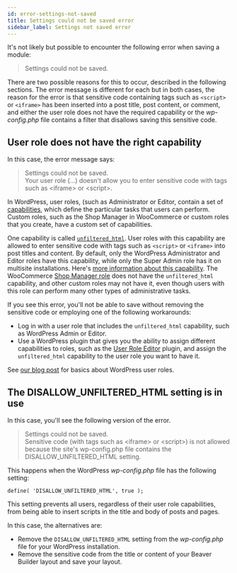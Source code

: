 ```yaml
---
id: error-settings-not-saved
title: Settings could not be saved error
sidebar_label: Settings not saved error
---
```


It's not likely but possible to encounter the following error when saving a module:

> Settings could not be saved.

There are two possible reasons for this to occur, described in the following sections. The error message is different for each but in both cases, the reason for the error is that sensitive code containing tags such as `<script>` or `<iframe>` has been inserted into a post title, post content, or comment, and either the user role does not have the required capability or the *wp-config.php* file contains a filter that disallows saving this sensitive code.

## User role does not have the right capability

In this case, the error message says:

> Settings could not be saved.  
> Your user role (...) doesn't allow you to enter sensitive code with tags such as \<iframe\> or \<script\>.

In WordPress, user roles, (such as Administrator or Editor, contain a set of [capabilities](https://wordpress.org/support/article/roles-and-capabilities/), which define the particular tasks that users can perform. Custom roles, such as the Shop Manager in WooCommerce or custom roles that you create, have a custom set of capabilities. 

One capability is called [`unfiltered_html`](https://wordpress.org/support/article/roles-and-capabilities/#unfiltered_html). User roles with this capability are allowed to enter sensitive code with tags such as `<script>` or `<iframe>` into post titles and content. By default, only the WordPress Administrator and Editor roles have this capability, while only the Super Admin role has it on multisite installations. Here's [more information about this capability](https://publishpress.com/blog/unfiltered-html-permission-wordpress/). The WooCommerce [Shop Manager role](https://docs.woocommerce.com/document/roles-capabilities/#section-2) does not have the `unfiltered_html` capability, and other custom roles may not have it, even though users with this role can perform many other types of administrative tasks.

If you see this error, you'll not be able to save without removing the sensitive code or employing one of the following workarounds:

* Log in with a user role that includes the `unfiltered_html` capability, such as WordPress Admin or Editor.
* Use a WordPress plugin that gives you the ability to assign different capabilities to roles, such as the [User Role Editor](https://wordpress.org/plugins/user-role-editor/) plugin, and assign the `unfiltered_html` capability to the user role you want to have it.

See [our blog post](https://www.wpbeaverbuilder.com/wordpress-user-roles/) for basics about WordPress user roles.

## The DISALLOW_UNFILTERED_HTML setting is in use

In this case, you'll see the following version of the error.

> Settings could not be saved.  
> Sensitive code (with tags such as \<iframe\> or \<script\>) is not allowed because the site's wp-config.php file contains the DISALLOW_UNFILTERED_HTML setting.

This happens when the WordPress *wp-config.php* file has the following setting:

```
define( 'DISALLOW_UNFILTERED_HTML', true );
```

This setting prevents all users, regardless of their user role capabilities, from being able to insert scripts in the title and body of posts and pages. 

In this case, the alternatives are:

* Remove the `DISALLOW_UNFILTERED_HTML` setting from the *wp-config.php* file for your WordPress installation.
* Remove the sensitive code from the title or content of your Beaver Builder layout and save your layout.